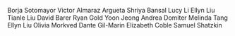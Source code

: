 Borja Sotomayor
Victor Almaraz Argueta
Shriya Bansal
Lucy Li
Ellyn Liu
Tianle Liu
David Barer
Ryan Gold
Yoon Jeong
Andrea Domiter 
Melinda Tang
Ellyn Liu
Olivia Morkved
Dante Gil-Marin
Elizabeth Coble
Samuel Shatzkin
